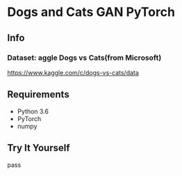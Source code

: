 # Dogs and Cats GAN PyTorch

## Info

### Dataset: aggle Dogs vs Cats(from Microsoft)
https://www.kaggle.com/c/dogs-vs-cats/data

## Requirements

- Python 3.6
- PyTorch
- numpy

## Try It Yourself

pass
